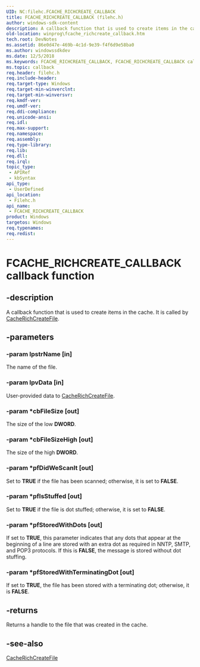 ```yaml
---
UID: NC:filehc.FCACHE_RICHCREATE_CALLBACK
title: FCACHE_RICHCREATE_CALLBACK (filehc.h)
author: windows-sdk-content
description: A callback function that is used to create items in the cache.
old-location: winprog\fcache_richcreate_callback.htm
tech.root: DevNotes
ms.assetid: 86e0d47e-469b-4c1d-9e39-f4f6d9e58ba0
ms.author: windowssdkdev
ms.date: 12/5/2018
ms.keywords: FCACHE_RICHCREATE_CALLBACK, FCACHE_RICHCREATE_CALLBACK callback, FCACHE_RICHCREATE_CALLBACK callback function [Windows API], filehc/FCACHE_RICHCREATE_CALLBACK, winprog.fcache_richcreate_callback
ms.topic: callback
req.header: filehc.h
req.include-header: 
req.target-type: Windows
req.target-min-winverclnt: 
req.target-min-winversvr: 
req.kmdf-ver: 
req.umdf-ver: 
req.ddi-compliance: 
req.unicode-ansi: 
req.idl: 
req.max-support: 
req.namespace: 
req.assembly: 
req.type-library: 
req.lib: 
req.dll: 
req.irql: 
topic_type:
 - APIRef
 - kbSyntax
api_type:
 - UserDefined
api_location:
 - Filehc.h
api_name:
 - FCACHE_RICHCREATE_CALLBACK
product: Windows
targetos: Windows
req.typenames: 
req.redist: 
---
```


# FCACHE_RICHCREATE_CALLBACK callback function


## -description


A callback function that is used to create items in the cache. It is called by <a href="https://msdn.microsoft.com/89b0adcd-0084-4538-b162-661ddae53dc8">CacheRichCreateFile</a>.


## -parameters




### -param lpstrName [in]

The name of the file.


### -param lpvData [in]

User-provided data to <a href="https://msdn.microsoft.com/89b0adcd-0084-4538-b162-661ddae53dc8">CacheRichCreateFile</a>.


### -param *cbFileSize [out]

The size of the low <b>DWORD</b>.


### -param *cbFileSizeHigh [out]

The size of the high <b>DWORD</b>.


### -param *pfDidWeScanIt [out]

Set to <b>TRUE</b> if the file has been scanned; otherwise, it is set to <b>FALSE</b>.


### -param *pfIsStuffed [out]

Set to <b>TRUE</b> if the file is dot stuffed; otherwise, it is set to <b>FALSE</b>.


### -param *pfStoredWithDots [out]

If set to <b>TRUE</b>, this parameter indicates that any dots  that appear at the beginning of a line are stored with an extra dot as required in NNTP, SMTP, and POP3 protocols. If this is <b>FALSE</b>, the message is stored without dot stuffing.


### -param *pfStoredWithTerminatingDot [out]

If set to <b>TRUE</b>, the file has been stored with a terminating dot; otherwise, it is <b>FALSE</b>.


## -returns



Returns a handle to the file that was created in the cache.




## -see-also




<a href="https://msdn.microsoft.com/89b0adcd-0084-4538-b162-661ddae53dc8">CacheRichCreateFile</a>
 

 

